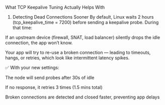 What TCP Keepalive Tuning Actually Helps With
1. Detecting Dead Connections Sooner
By default, Linux waits 2 hours (tcp_keepalive_time = 7200) before sending a keepalive probe. During that time:

If an upstream device (firewall, SNAT, load balancer) silently drops the idle connection, the app won’t know.

Your app will try to re-use a broken connection — leading to timeouts, hangs, or retries, which look like intermittent latency spikes.

✅ With your new settings:

The node will send probes after 30s of idle

If no response, it retries 3 times (1.5 mins total)

Broken connections are detected and closed faster, preventing app delays
